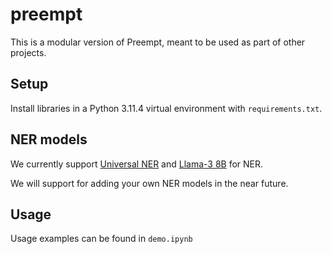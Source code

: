 # preempt
This is a modular version of Preempt, meant to be used as part of other projects.
## Setup
Install libraries in a Python 3.11.4 virtual environment with `requirements.txt`.

## NER models
We currently support [Universal NER](https://universal-ner.github.io/) and [Llama-3 8B](https://huggingface.co/meta-llama/Meta-Llama-3-8B-Instruct) for NER. 

We will support for adding your own NER models in the near future. 

## Usage
Usage examples can be found in `demo.ipynb`
